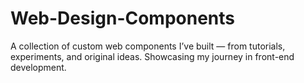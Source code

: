# Web-Design-Components
A collection of custom web components I’ve built — from tutorials, experiments, and original ideas. Showcasing my journey in front-end development.
